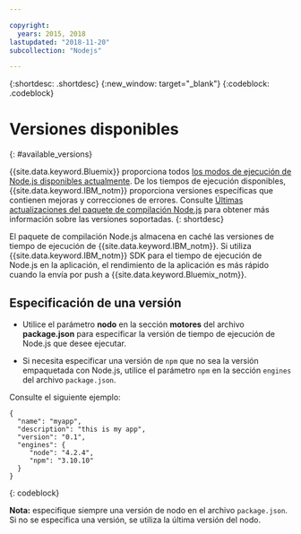 ```yaml
---

copyright:
  years: 2015, 2018
lastupdated: "2018-11-20"
subcollection: "Nodejs"

---
```


{:shortdesc: .shortdesc}
{:new_window: target="_blank"}
{:codeblock: .codeblock}

# Versiones disponibles
{: #available_versions}

{{site.data.keyword.Bluemix}} proporciona todos [los modos de ejecución de Node.js disponibles actualmente](http://nodejs.org/dist/). De los tiempos de ejecución disponibles, {{site.data.keyword.IBM_notm}} proporciona versiones específicas que contienen mejoras y correcciones de errores. Consulte [Últimas actualizaciones del paquete de compilación Node.js](/docs/runtimes/nodejs/updates.html) para obtener más información sobre las versiones soportadas.
{: shortdesc}

El paquete de compilación Node.js almacena en caché las versiones de tiempo de ejecución de {{site.data.keyword.IBM_notm}}. Si utiliza {{site.data.keyword.IBM_notm}} SDK para el tiempo de ejecución de Node.js en la aplicación, el rendimiento de la aplicación es más rápido cuando la envía por push a {{site.data.keyword.Bluemix_notm}}.

## Especificación de una versión

* Utilice el parámetro **nodo** en la sección **motores** del archivo **package.json** para especificar la versión de tiempo de ejecución de Node.js que desee ejecutar.

* Si necesita especificar una versión de `npm` que no sea la versión empaquetada con Node.js, utilice el parámetro `npm` en la sección `engines` del archivo `package.json`.  

Consulte el siguiente ejemplo:

```
{
  "name": "myapp",
  "description": "this is my app",
  "version": "0.1",
  "engines": {
     "node": "4.2.4",
     "npm": "3.10.10"
  }
}
```
{: codeblock}

**Nota:** especifique siempre una versión de nodo en el archivo `package.json`. Si no se especifica una versión, se utiliza la última versión del nodo.
